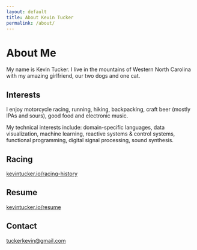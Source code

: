```yaml
---
layout: default
title: About Kevin Tucker
permalink: /about/
---
```


# About Me

My name is Kevin Tucker. I live in the mountains of Western North Carolina with my amazing girlfriend, our two dogs and one cat.

## Interests

I enjoy motorcycle racing, running, hiking, backpacking, craft beer (mostly IPAs and sours), good food and electronic music.

My technical interests include: domain-specific languages, data visualization, machine learning, reactive systems & control systems, functional programming, digital signal processing, sound synthesis.

## Racing

[<i class="fa fa-flag-checkered"></i> kevintucker.io/racing-history](/racing-history)

## Resume

[<i class="fa fa-file-text-o"></i> kevintucker.io/resume](/resume)

## Contact

[<i class="fa fa-envelope-o"></i> tuckerkevin@gmail.com](mailto:tuckerkevin@gmail.com)
